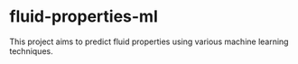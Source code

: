 # fluid-properties-ml
This project aims to predict fluid properties using various machine learning techniques.
